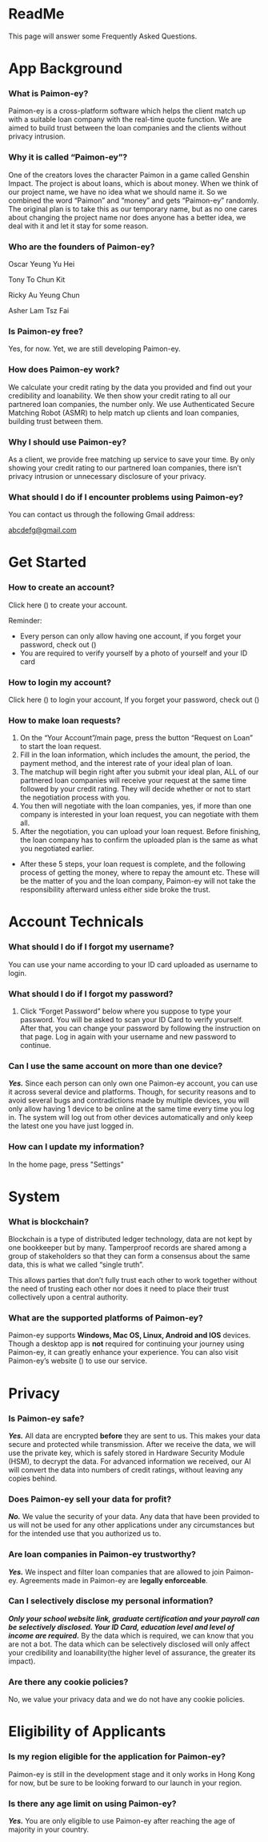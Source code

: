# ReadMe

This page will answer some Frequently Asked Questions.

# App Background

### What is Paimon-ey?

Paimon-ey is a cross-platform software which helps the client match up with a suitable loan company with the real-time quote function. We are aimed to build trust between the loan companies and the clients without privacy intrusion.

### Why it is called “Paimon-ey”?

One of the creators loves the character Paimon in a game called Genshin Impact. The project is about loans, which is about money. When we think of our project name, we have no idea what we should name it. So we combined the word “Paimon” and “money” and gets “Paimon-ey” randomly. The original plan is to take this as our temporary name, but as no one cares about changing the project name nor does anyone has a better idea, we deal with it and let it stay for some reason.

### Who are the founders of Paimon-ey?

Oscar Yeung Yu Hei

Tony To Chun Kit

Ricky Au Yeung Chun

Asher Lam Tsz Fai

### Is Paimon-ey free?

Yes, for now. Yet, we are still developing Paimon-ey.

### How does Paimon-ey work?

We calculate your credit rating by the data you provided and find out your credibility and loanability. We then show your credit rating to all our partnered loan companies, the number only. We use Authenticated Secure Matching Robot (ASMR) to help match up clients and loan companies, building trust between them. 

### Why I should use Paimon-ey?

As a client, we provide free matching up service to save your time. By only showing your credit rating to our partnered loan companies, there isn’t privacy intrusion or unnecessary disclosure of your privacy.

### What should I do if I encounter problems using Paimon-ey?

You can contact us through the following Gmail address:

abcdefg@gmail.com

# Get Started

### How to create an account?

Click here () to create your account. 

Reminder:

- Every person can only allow having one account, if you forget your password, check out ()
- You are required to verify yourself by a photo of yourself and your ID card

### How to login my account?

Click here () to login your account, If you forget your password, check out ()

### How to make loan requests?

1. On the “Your Account”/main page, press the button “Request on Loan” to start the loan request.
2. Fill in the loan information, which includes the amount, the period, the payment method, and the interest rate of your ideal plan of loan.
3. The matchup will begin right after you submit your ideal plan, ALL of our partnered loan companies will receive your request at the same time followed by your credit rating. They will decide whether or not to start the negotiation process with you.
4. You then will negotiate with the loan companies, yes, if more than one company is interested in your loan request, you can negotiate with them all.
5. After the negotiation, you can upload your loan request. Before finishing, the loan company has to confirm the uploaded plan is the same as what you negotiated earlier.
- After these 5 steps, your loan request is complete, and the following process of getting the money, where to repay the amount etc. These will be the matter of you and the loan company, Paimon-ey will not take the responsibility afterward unless either side broke the trust.

# Account Technicals

### What should I do if I forgot my username?

You can use your name according to your ID card uploaded as username to login.

### What should I do if I forgot my password?

1. Click “Forget Password” below where you suppose to type your password. You will be asked to scan your ID Card to verify yourself. After that, you can change your password by following the instruction on that page. Log in again with your username and new password to continue.

### Can I use the same account on more than one device?

***Yes.*** Since each person can only own one Paimon-ey account, you can use it across several device and platforms. Though, for security reasons and to avoid several bugs and contradictions made by multiple devices, you will only allow having 1 device to be online at the same time every time you log in. The system will log out from other devices automatically and only keep the latest one you have just logged in.

### How can I update my information?

In the home page, press "Settings”

# System

### What is blockchain?

Blockchain is a type of distributed ledger technology, data are not kept by one bookkeeper but by many. Tamperproof records are shared among a group of stakeholders so that they can form a consensus about the same data, this is what we called “single truth”.

This allows parties that don’t fully trust each other to work together without the need of trusting each other nor does it need to place their trust collectively upon a central authority. 

### What are the supported platforms of Paimon-ey?

Paimon-ey supports **Windows, Mac OS, Linux, Android and IOS** devices. Though a desktop app is **not** required for continuing your journey using Paimon-ey, it can greatly enhance your experience. You can also visit Paimon-ey’s website () to use our service.

# Privacy

### Is Paimon-ey safe?

***Yes.*** All data are encrypted **before** they are sent to us. This makes your data secure and protected while transmission. After we receive the data, we will use the private key, which is safely stored in Hardware Security Module (HSM), to decrypt the data. For advanced information we received, our AI will convert the data into numbers of credit ratings, without leaving any copies behind.

### Does Paimon-ey sell your data for profit?

***No.*** We value the security of your data. Any data that have been provided to us will not be used for any other applications under any circumstances but for the intended use that you authorized us to.

### Are loan companies in Paimon-ey trustworthy?

***Yes.*** We inspect and filter loan companies that are allowed to join Paimon-ey. Agreements made in Paimon-ey are **legally enforceable**.

### Can I selectively disclose my personal information?

***Only your school website link, graduate certification and your payroll can be selectively disclosed. Your ID Card, education level and level of income are required.*** By the data which is required, we can know that you are not a bot. The data which can be selectively disclosed will only affect your credibility and loanability(the higher level of assurance, the greater its impact).

### Are there any cookie policies?

No, we value your privacy data and we do not have any cookie policies.

# **Eligibility of Applicants**

### Is my region eligible for the application for Paimon-ey?

Paimon-ey is still in the development stage and it only works in Hong Kong for now, but be sure to be looking forward to our launch in your region.

### Is there any age limit on using Paimon-ey?

***Yes.*** You are only eligible to use Paimon-ey after reaching the age of majority in your country.